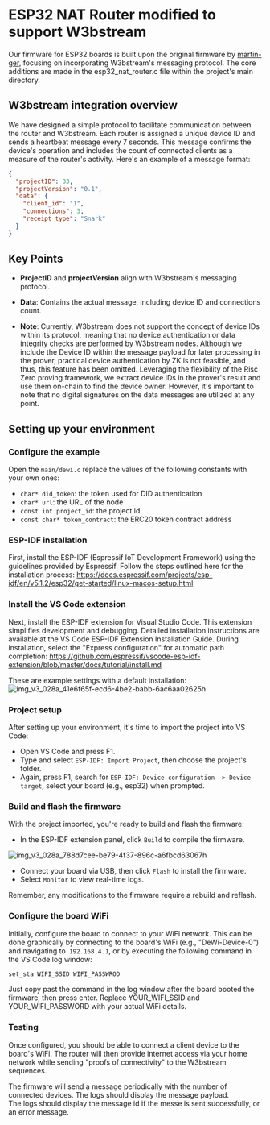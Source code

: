 # ESP32 NAT Router modified to support W3bstream

Our firmware for ESP32 boards is built upon the original firmware by [martin-ger](https://github.com/martin-ger/esp32_nat_router), focusing on incorporating W3bstream's messaging protocol. The core additions are made in the esp32_nat_router.c file within the project's main directory.

## W3bstream integration overview
We have designed a simple protocol to facilitate communication between the router and W3bstream. Each router is assigned a unique device ID and sends a heartbeat message every 7 seconds. This message confirms the device's operation and includes the count of connected clients as a measure of the router's activity. Here's an example of a message format:

```json
{ 
  "projectID": 33,
  "projectVersion": "0.1",
  "data": {
    "client_id": "1",
    "connections": 3,
    "receipt_type": "Snark"
  }
}
```

## Key Points
- **ProjectID** and **projectVersion** align with W3bstream's messaging protocol.
  
- **Data**: Contains the actual message, including device ID and connections count.
  
- **Note**:  Currently, W3bstream does not support the concept of device IDs within its protocol, meaning that no device authentication or data integrity checks are performed by W3bstream nodes. Although we include the Device ID within the message payload for later processing in the prover, practical device authentication by ZK is not feasible, and thus, this feature has been omitted. Leveraging the flexibility of the Risc Zero proving framework, we extract device IDs in the prover's result and use them on-chain to find the device owner. However, it's important to note that no digital signatures on the data messages are utilized at any point.


## Setting up your environment

### Configure the example

Open the `main/dewi.c` replace the values of the following constants with your own ones:

- `char* did_token`: the token used for DID authentication
- `char* url`: the URL of the node
- `const int project_id`: the project id
- `const char* token_contract`: the ERC20 token contract address

### ESP-IDF installation
First, install the ESP-IDF (Espressif IoT Development Framework) using the guidelines provided by Espressif. Follow the steps outlined here for the installation process: https://docs.espressif.com/projects/esp-idf/en/v5.1.2/esp32/get-started/linux-macos-setup.html

### Install the VS Code extension
Next, install the ESP-IDF extension for Visual Studio Code. This extension simplifies development and debugging. Detailed installation instructions are available at the VS Code ESP-IDF Extension Installation Guide. During installation, select the "Express configuration" for automatic path completion: https://github.com/espressif/vscode-esp-idf-extension/blob/master/docs/tutorial/install.md

These are example settings with a default installation:
![img_v3_028a_41e6f65f-ecd6-4be2-babb-6ac6aa02625h](https://github.com/machinefi/iotex-dewi-demo/assets/11096047/e309b676-cada-4db4-bbe1-c37916521b00)

### Project setup
After setting up your environment, it's time to import the project into VS Code:

- Open VS Code and press F1.
- Type and select `ESP-IDF: Import Project`, then choose the project's folder.
- Again, press F1, search for `ESP-IDF: Device configuration -> Device target`, select your board (e.g., esp32) when prompted.

### Build and flash the firmware
With the project imported, you're ready to build and flash the firmware:

- In the ESP-IDF extension panel, click `Build` to compile the firmware.

![img_v3_028a_788d7cee-be79-4f37-896c-a6fbcd63067h](https://github.com/machinefi/iotex-dewi-demo/assets/11096047/616ad6df-0fad-426b-89c4-282051f555d2)

- Connect your board via USB, then click `Flash` to install the firmware.
- Select `Monitor` to view real-time logs.

Remember, any modifications to the firmware require a rebuild and reflash.

### Configure the board WiFi
Initially, configure the board to connect to your WiFi network. This can be done graphically by connecting to the board's WiFi (e.g., "DeWi-Device-0") and navigating to` 192.168.4.1`, or by executing the following command in the VS Code log window:

```sh
set_sta WIFI_SSID WIFI_PASSWROD
```
Just copy past the command in the log window after the board booted the firmware, then press enter.
Replace YOUR_WIFI_SSID and YOUR_WIFI_PASSWORD with your actual WiFi details.

### Testing
Once configured, you should be able to connect a client device to the board's WiFi. The router will then provide internet access via your home network while sending "proofs of connectivity" to the W3bstream sequences.

The firmware will send a message periodically with the number of connected devices. The logs should display the message payload.  
The logs should display the message id if the messe is sent successfully, or an error message.
